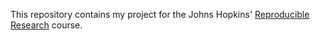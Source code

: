 This repository contains my project for the Johns Hopkins' [Reproducible Research](https://www.coursera.org/learn/reproducible-research) course.
